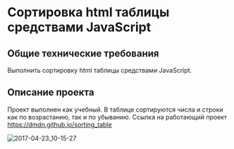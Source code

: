 # Сортировка html таблицы средствами JavaScript
## Общие технические требования
Выполнить сортировку html таблицы средствами JavaScript.

## Описание проекта
Проект выполнен как учебный. В таблице сортируются числа и строки как по возрастанию, так и по убыванию.
Ссылка на работающий проект https://dmdn.github.io/sorting_table

![2017-04-23_10-15-27](https://cloud.githubusercontent.com/assets/19373990/25311613/5043791a-280e-11e7-8a32-4fb2a5fe97c0.png)
